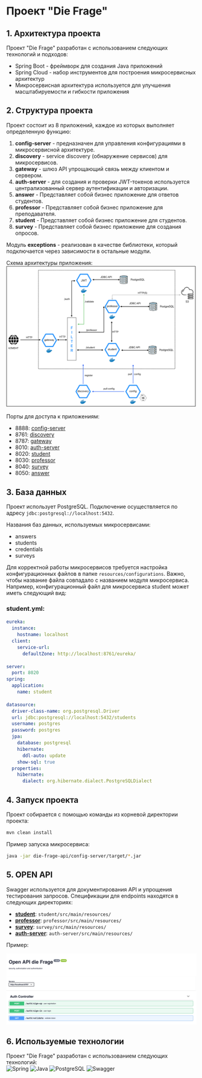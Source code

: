 # Проект "Die Frage"

## 1. Архитектура проекта

Проект "Die Frage" разработан с использованием следующих технологий и подходов:
- Spring Boot - фреймворк для создания Java приложений
- Spring Cloud - набор инструментов для построения микросервисных архитектур
- Микросервисная архитектура используется для улучшения масштабируемости и гибкости приложения

## 2. Структура проекта

Проект состоит из 8 приложений, каждое из которых выполняет определенную функцию:

1. **config-server** - предназначен для управления конфигурациями в микросервисной архитектуре.  
2. **discovery** - service discovery (обнаружение сервисов) для микросервисов.  
3. **gateway** - шлюз API упрощающий связь между клиентом и сервером.  
4. **auth-server** - для создания и проверки JWT-токенов используется централизованный сервер аутентификации и авторизации.  
5. **answer** - Представляет собой бизнес приложение для ответов студентов.  
6. **professor** - Представляет собой бизнес приложение для преподавателя.  
7. **student** - Представляет собой бизнес приложение для студентов.  
8. **survey** - Представляет собой бизнес приложение для создания опросов.  

Модуль **exceptions** - реализован в качестве библиотеки, который подключается через зависимости в остальные модули.


Схема архитектуры приложения:  
<img src="images/cloud.png" alt="Архитектура" width="700"/>  


Порты для доступа к приложениям:
- 8888: [config-server](http://localhost:8888)
- 8761: [discovery](http://localhost:8761)
- 8787: [gateway](http://localhost:8787)
- 8010: [auth-server](http://localhost:8010)
- 8020: [student](http://localhost:8020)
- 8030: [professor](http://localhost:8030)
- 8040: [survey](http://localhost:8040)
- 8050: [answer](http://localhost:8050)

## 3. База данных

Проект использует PostgreSQL. Подключение осуществляется по адресу `jdbc:postgresql://localhost:5432`.

Названия баз данных, используемых микросервисами:
- answers
- students
- credentials
- surveys

Для корректной работы микросервисов требуется настройка конфигурационных файлов в папке `resources/configurations`. Важно, чтобы название файла совпадало с названием модуля микросервиса. Например, конфигурационный файл для микросервиса student может иметь следующий вид:

### student.yml:

```yaml
eureka:
  instance:
    hostname: localhost
  client:
    service-url:
      defaultZone: http://localhost:8761/eureka/

server:
  port: 8020
spring:
  application:
    name: student

datasource:
  driver-class-name: org.postgresql.Driver
  url: jdbc:postgresql://localhost:5432/students
  username: postgres
  password: postgres
  jpa:
    database: postgresql
    hibernate:
      ddl-auto: update
    show-sql: true
  properties:
    hibernate:
      dialect: org.hibernate.dialect.PostgreSQLDialect
```
## 4. Запуск проекта 

Проект собирается с помощью команды из корневой директории проекта:

```bash
mvn clean install
```

Пример запуска микросервиса:  
```bash
java -jar die-frage-api/config-server/target/*.jar
```


## 5. OPEN API

Swagger используется для документирования API и упрощения тестирования запросов. Спецификации для endpoints находятся в следующих директориях:

- **[student](student/src/main/resources/specification.yml)**: `student/src/main/resources/`
- **[professor](professor/src/main/resources/specification-prof.yaml)**: `professor/src/main/resources/`
- **[survey](survey/src/main/resources/specification-survey.yaml)**: `survey/src/main/resources/`
- **[auth-server](auth-server/src/main/resources/specification.yml)**: `auth-server/src/main/resources/`

Пример:  

<img src="images/api.png" width="700" alt="Auth api"/>

## 6. Используемые технологии
Проект "Die Frage" разработан с использованием следующих технологий:  
<img src="https://github.com/tomchen/stack-icons/blob/master/logos/spring.svg" alt="Spring" width="50"/>
<img src="https://github.com/tomchen/stack-icons/blob/master/logos/java.svg" alt="Java" width="50"/>
<img src="https://github.com/tomchen/stack-icons/blob/master/logos/postgresql.svg" alt="PostgreSQL" width="50"/>
<img src="https://github.com/tomchen/stack-icons/blob/master/logos/swagger.svg" alt="Swagger" width="50"/>

